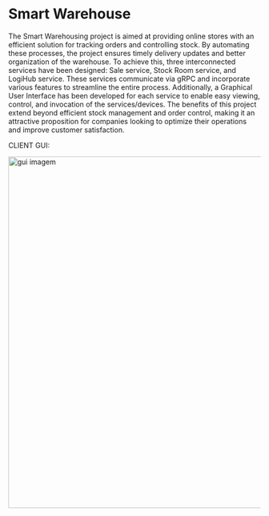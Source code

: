 # Smart Warehouse

The Smart Warehousing project is aimed at providing online stores with an efficient solution for tracking orders and controlling stock.
By automating these processes, the project ensures timely delivery updates and better organization of the warehouse.
To achieve this, three interconnected services have been designed: Sale service, Stock Room service, and LogiHub service. 
These services communicate via gRPC and incorporate various features to streamline the entire process. 
Additionally, a Graphical User Interface has been developed for each service to enable easy viewing, control, and invocation of the services/devices. 
The benefits of this project extend beyond efficient stock management and order control, 
making it an attractive proposition for companies looking to optimize their operations and improve customer satisfaction.


CLIENT GUI:


<img width="702" alt="gui imagem" src="https://user-images.githubusercontent.com/118546667/232927543-60d6b819-c2b1-4475-b86b-e02b78357fd0.png">


